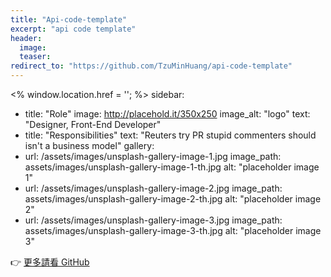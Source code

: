 ```yaml
---
title: "Api-code-template"
excerpt: "api code template"
header:
  image: 
  teaser: 
redirect_to: "https://github.com/TzuMinHuang/api-code-template"
---
```


<% window.location.href = ''; %>
sidebar:
  - title: "Role"
    image: http://placehold.it/350x250
    image_alt: "logo"
    text: "Designer, Front-End Developer"
  - title: "Responsibilities"
    text: "Reuters try PR stupid commenters should isn't a business model"
gallery:
  - url: /assets/images/unsplash-gallery-image-1.jpg
    image_path: assets/images/unsplash-gallery-image-1-th.jpg
    alt: "placeholder image 1"
  - url: /assets/images/unsplash-gallery-image-2.jpg
    image_path: assets/images/unsplash-gallery-image-2-th.jpg
    alt: "placeholder image 2"
  - url: /assets/images/unsplash-gallery-image-3.jpg
    image_path: assets/images/unsplash-gallery-image-3-th.jpg
    alt: "placeholder image 3"

👉 [更多請看 GitHub](https://github.com/TzuMinHuang/api-code-template)